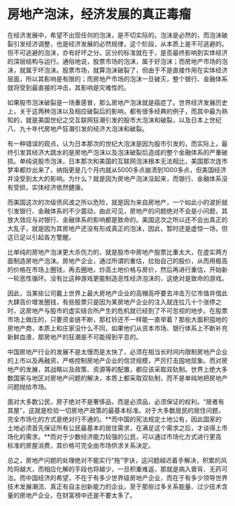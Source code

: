 房地产泡沫，经济发展的真正毒瘤
====

			

在经济发展中，希望不出现任何的泡沫，是不切实际的。泡沫是必然的，而泡沫破裂引发经济调整，也是经济发展的必然规律，这个阶段，从本质上是不可逃避的。但不可逃避的泡沫，亦有好坏之分。区分的标准就在于，是否最终影响到实体经济的深层结构与运行。通俗地说，股票市场的泡沫，属于好泡沫；而房地产市场的泡沫，就属于坏泡沫。股票市场，就算泡沫破裂了，但由于不是直接作用在实体经济层面，所以其影响是有限的；而房地产市场的泡沫一旦破灭，整个银行、金融体系就将受到最直接的冲击，其影响是灾难性的。

如果股市泡沫破裂是一场重感冒，那么房地产泡沫就是癌症了。世界经济发展历史上，关于这两种泡沫以及相应破裂后的影响，都有很多经典的例子，而其中最为熟知的，就是美国世纪之交互联网狂潮引发的股市大泡沫和破裂，以及日本上世纪八、九十年代房地产狂潮引发的经济大泡沫和破裂。

有一种错误的观点，认为日本那次的世纪大泡沫是因为股市引发的，而实际上，最终引发其经济大跳水的是房地产泡沫以及泡沫破裂后造成的整个金融体系的严重破损。单纯说股市泡沫，日本那次和美国的互联网泡沫根本无法相比，美国那次连市梦率都炒出来了，纳指更是几个月内就从5000多点崩溃到1000多点，但美国经济并没受到太大的影响。为什么？就是因为房地产泡沫没起来，而银行、金融体系没有受损，实体经济依然健康。

而美国这次的次级债风波之所以危险，就是因为来自房地产，一个如此小的波折就引发银行、金融体系的不少震动，由此可见，房地产的问题绝对不会是小问题，其放大效应与对银行、金融体系的影响都是致命的。美国这次之所以还不会出真正的大乱子，就是因为其房地产还没有形成真正的泡沫，因此，暂时还是虚惊一场，但这已足以引起各方警醒。

比单纯的房地产泡沫更大杀伤力的，就是股市中房地产股票比重太大，在虚实两方面制造房地产泡沫。房地产企业，通过所谓的重估，拉抬自己的股价，从而用极高的价格在市场上圈钱，再去圈地，炒高土地价格与房价，然后再进行重估，开始新一轮恶性循环。没有比这种游戏更能制造恶性经济泡沫的，这绝对是致命的游戏。

因此，当某些公司戴上世界上最大房地产企业的高帽高呼要去冲击万亿市值并借此大肆高价增发圈钱，有些股票只是因为某房地产企业的注入就连拉几十个涨停之时，这房地产与股市的虚实结合所产生的危机就已经到了不可忽视的地步。在股票市场上做庄的，只要资金链不断，那杠铃还不一样能一直举着？那些大面积囤地的房地产商，本质上和庄家没什么不同，如果他们从资本市场、银行体系上不断补充新鲜血液，那房地产的狂潮是不可能得到平息的。

中国房地产行业的发展不是太慢而是太快了，必须在相当长时间内限制房地产企业的上市以及再融资，严格控制房地产企业的信贷规模，严厉打击囤地现象。而对房地产的发展，其战略以及政策、资源等的配置，都应该采取双轨制。世界上绝大多数国家与地区对房地产问题的解决，本质上都采取双轨制，而不是单纯地把房地产问题抛给市场。

面对大多数公民，房子绝对不是奢侈品，而是必须品，必须保证的权利。“居者有其屋”，这就是检验一切房地产政策的最基本标准。对于大多数居民的居住问题，完全市场化的方式是绝对行不通的。**而中国的宪法规定土地公有，因此国家的土地必须首先保证所有公民最基本的居住需求，在满足这个需求之后，才谈得上市场化的需求。**而对于少数经济能力较强的公民，可以通过市场化方式进行更高标准的房屋消费，其价格可完全由市场供求关系决定。

总之，房地产问题的处理绝对不能实行“拖”字诀，这问题越迟着手解决，积累的风险将越大，而相应化解的手段也将越少，一旦积重难返，那就是病入膏肓、无药可治。而中国经济的希望，不在于有多少世界级房地产企业，而在于有多少领导世界技术发展潮流、真正有自主创新能力的企业。至于那些过多关系能量、过少技术含量的房地产企业，在财富榜中还是不要太多了。
